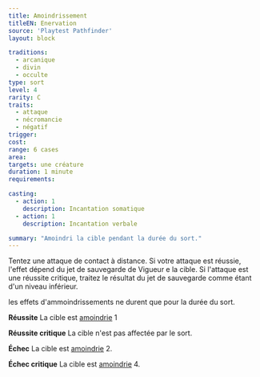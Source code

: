 ```yaml
---
title: Amoindrissement
titleEN: Enervation
source: 'Playtest Pathfinder'
layout: block

traditions:
  - arcanique
  - divin
  - occulte
type: sort
level: 4
rarity: C
traits:
  - attaque
  - nécromancie
  - négatif
trigger: 
cost: 
range: 6 cases
area: 
targets: une créature
duration: 1 minute
requirements: 

casting:
  - action: 1
    description: Incantation somatique
  - action: 1
    description: Incantation verbale

summary: "Amoindri la cible pendant la durée du sort."
---
```

Tentez une attaque de contact à distance. Si votre attaque est réussie, l'effet dépend du jet de sauvegarde de Vigueur e la cible. Si l'attaque est une réussite critique, traitez le résultat du jet de sauvegarde comme étant d'un niveau inférieur.

les effets d'ammoindrissements ne durent que pour la durée du sort.

**Réussite** La cible est [amoindrie](/conditions/amoindri.html) 1

**Réussite critique** La cible n'est pas affectée par le sort.

**Échec** La cible est [amoindrie](/conditions/amoindri.html) 2.

**Échec critique** La cible est [amoindrie](/conditions/amoindri.html) 4.
